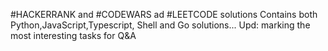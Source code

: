 #HACKERRANK and #CODEWARS ad #LEETCODE solutions
Contains both Python,JavaScript,Typescript, Shell and Go solutions...
Upd: marking the most interesting tasks for Q&A
